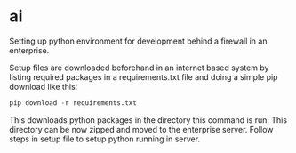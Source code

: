 # ai

Setting up python environment for development behind a firewall in an enterprise.

Setup files are downloaded beforehand in an internet based system  by listing required packages in a requirements.txt file and doing a simple pip download like this: 

```python
pip download -r requirements.txt
```
This downloads python packages in the directory this command is run. This directory can be now zipped and moved to the enterprise server. Follow steps in setup file to setup python running in server.
